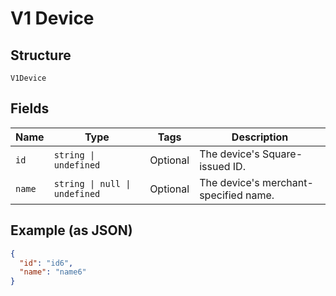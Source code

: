 <!-- Optimized: 2025-10-06 -->
<!-- RPM: 1.6.2.1.1.6.2.1_v1-device_20251006 -->
<!-- Session: E2E RPM DNA Application -->
<!-- AOM: RND (Reggie & Dro) -->
<!-- COI: TECHNOLOGY -->
<!-- RPM: HIGH -->
<!-- ACTION: BUILD -->

# V1 Device

## Structure

`V1Device`

## Fields

| Name | Type | Tags | Description |
|  --- | --- | --- | --- |
| `id` | `string \| undefined` | Optional | The device's Square-issued ID. |
| `name` | `string \| null \| undefined` | Optional | The device's merchant-specified name. |

## Example (as JSON)

```json
{
  "id": "id6",
  "name": "name6"
}
```
